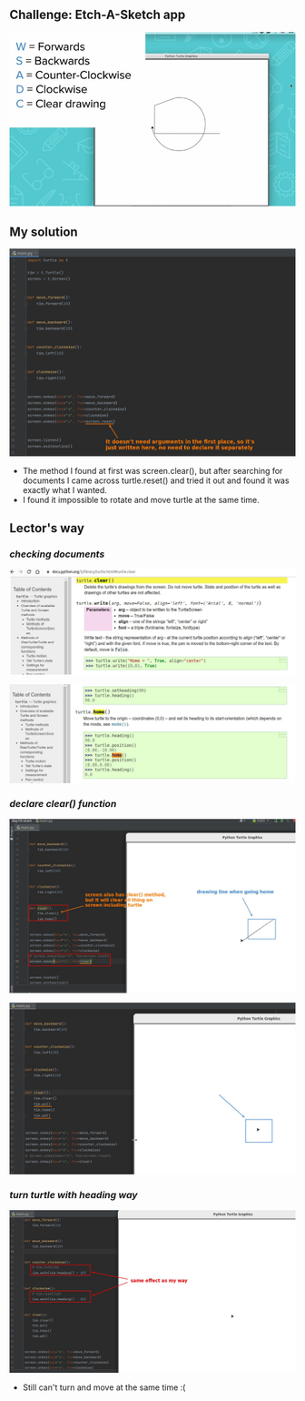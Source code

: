 ## **Challenge: Etch-A-Sketch app**

![Alt challange](pic/01.jpg)

## **My solution**

![Alt my solution](pic/02.jpg)

- The method I found at first was screen.clear(), but after searching for documents I came across turtle.reset() and tried it out and found it was exactly what I wanted.
- I found it impossible to rotate and move turtle at the same time.

## **Lector's way**

### _checking documents_

![Alt doc - clear](pic/03.jpg)

![Alt doc - home](pic/04.jpg)

### _declare clear() function_

![Alt lector - def clear](pic/05.jpg)

![Alt lector - del clear with pu pd](pic/06.jpg)

### _turn turtle with heading way_

![Alt lector - heading way](pic/07.jpg)

- Still can't turn and move at the same time :(
